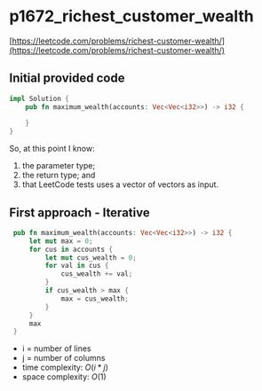 # p1672_richest_customer_wealth
[https://leetcode.com/problems/richest-customer-wealth/](https://leetcode.com/problems/richest-customer-wealth/)

## Initial provided code
```Rust
impl Solution {
    pub fn maximum_wealth(accounts: Vec<Vec<i32>>) -> i32 {
        
    }
}
```

So, at this point I know:
1. the parameter type;
2. the return type; and 
3. that LeetCode tests uses a vector of vectors as input.

## First approach - Iterative

```Rust
 pub fn maximum_wealth(accounts: Vec<Vec<i32>>) -> i32 {
     let mut max = 0;
     for cus in accounts {
         let mut cus_wealth = 0;
         for val in cus {
             cus_wealth += val;
         }
         if cus_wealth > max {
             max = cus_wealth;
         }
     }
     max
 }
```


- i = number of lines
- j = number of columns
- time complexity: $O(i*j)$
- space complexity: $O(1)$